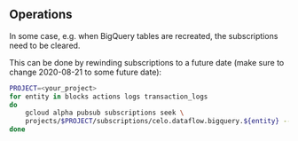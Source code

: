 ## Operations

In some case, e.g. when BigQuery tables are recreated, the subscriptions need to be cleared.   

This can be done by rewinding subscriptions to a future date (make sure to change 2020-08-21 to some 
future date):

```bash   
PROJECT=<your_project>
for entity in blocks actions logs transaction_logs
do
    gcloud alpha pubsub subscriptions seek \
    projects/$PROJECT/subscriptions/celo.dataflow.bigquery.${entity} --time=2020-08-21T23:00:00.000Z
done
```